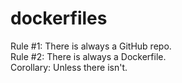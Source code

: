 # dockerfiles
Rule #1: There is always a GitHub repo.  
Rule #2: There is always a Dockerfile.  
Corollary: Unless there isn't.  
